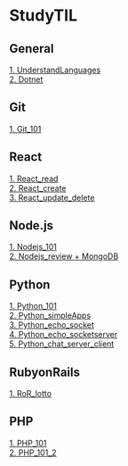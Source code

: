 # StudyTIL

## General
[1. UnderstandLanguages](General/UnderstandLanguages.md)</br>
[2. Dotnet](General/.net.md)</br>


## Git
[1. Git_101](Git/Git_101.md)</br>

## React
[1. React_read](React/React_Read.md)</br>
[2. React_create](React/React_Create.md)</br>
[3. React_update_delete](React/React_Update_Delete.md)</br>

## Node.js
[1. Nodejs_101](NodeJS/Nodejs_101.md)</br>
[2. Nodejs_review + MongoDB](NodeJS/Nodejs_review.md)</br>

## Python
[1. Python_101](Python/Python_101.md)</br>
[2. Python_simpleApps](Python/Python_simpleApps.md)</br>
[3. Python_echo_socket](Python/echo_socket.md)</br>
[4. Python_echo_socketserver](Python/echo_socketserver.md)</br>
[5. Python_chat_server_client](Python/chat.md)</br>

## RubyonRails
[1. RoR_lotto](RoR/RoR_lotto.md)</br>

## PHP
[1. PHP_101](PHP/PHP_101.md)</br>
[2. PHP_101_2](PHP/PHP_101_2.md)</br>
